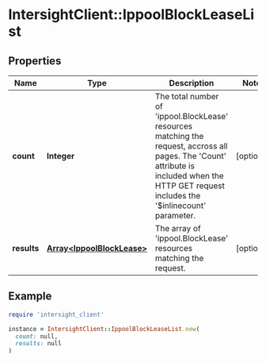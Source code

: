 # IntersightClient::IppoolBlockLeaseList

## Properties

| Name | Type | Description | Notes |
| ---- | ---- | ----------- | ----- |
| **count** | **Integer** | The total number of &#39;ippool.BlockLease&#39; resources matching the request, accross all pages. The &#39;Count&#39; attribute is included when the HTTP GET request includes the &#39;$inlinecount&#39; parameter. | [optional] |
| **results** | [**Array&lt;IppoolBlockLease&gt;**](IppoolBlockLease.md) | The array of &#39;ippool.BlockLease&#39; resources matching the request. | [optional] |

## Example

```ruby
require 'intersight_client'

instance = IntersightClient::IppoolBlockLeaseList.new(
  count: null,
  results: null
)
```

